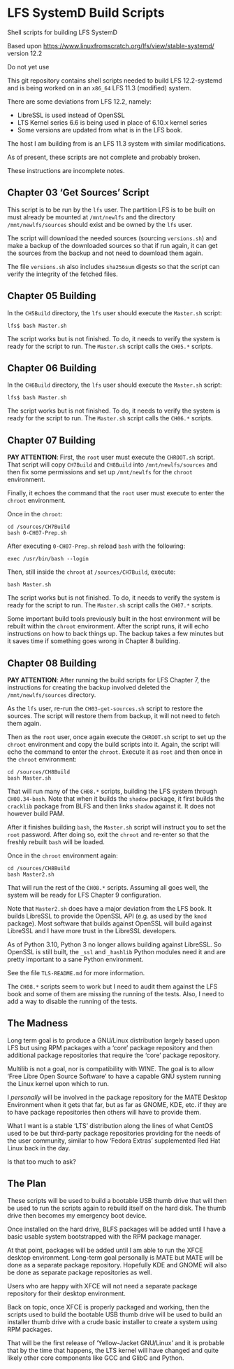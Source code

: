 LFS SystemD Build Scripts
=========================
Shell scripts for building LFS SystemD

Based upon https://www.linuxfromscratch.org/lfs/view/stable-systemd/
version 12.2

Do not yet use

This git repository contains shell scripts needed to build LFS 12.2-systemd and
is being worked on in an `x86_64` LFS 11.3 (modified) system.

There are some deviations from LFS 12.2, namely:

* LibreSSL is used instead of OpenSSL
* LTS Kernel series 6.6 is being used in place of 6.10.x kernel series
* Some versions are updated from what is in the LFS book.

The host I am building from is an LFS 11.3 system with similar modifications.

As of present, these scripts are not complete and probably broken.

These instructions are incomplete notes.


Chapter 03 ‘Get Sources’ Script
-------------------------------

This script is to be run by the `lfs` user. The partition LFS is to be built on
must already be mounted at `/mnt/newlfs` and the directory `/mnt/newlfs/sources`
should exist and be owned by the `lfs` user.

The script will download the needed sources (sourcing `versions.sh`) and make a
backup of the downloaded sources so that if run again, it can get the sources
from the backup and not need to download them again.

The file `versions.sh` also includes `sha256sum` digests so that the script can
verify the integrity of the fetched files.


Chapter 05 Building
-------------------

In the `CH5Build` directory, the `lfs` user should execute the `Master.sh`
script:

    lfs$ bash Master.sh

The script works but is not finished. To do, it needs to verify the system is
ready for the script to run. The `Master.sh` script calls the `CH05.*` scripts.


Chapter 06 Building
-------------------

In the `CH6Build` directory, the `lfs` user should execute the `Master.sh`
script:

    lfs$ bash Master.sh

The script works but is not finished. To do, it needs to verify the system is
ready for the script to run. The `Master.sh` script calls the `CH06.*` scripts.


Chapter 07 Building
-------------------

__PAY ATTENTION__: First, the `root` user must execute the `CHROOT.sh` script.
That script will copy `CH7Build` and `CH8Build` into `/mnt/newlfs/sources` and
then fix some permissions and set up `/mnt/newlfs` for the `chroot`
environment.

Finally, it echoes the command that the `root` user must execute to enter the
`chroot` environment.

Once in the `chroot`:

    cd /sources/CH7Build
    bash 0-CH07-Prep.sh

After executing `0-CH07-Prep.sh` reload `bash` with the following:

    exec /usr/bin/bash --login

Then, still inside the `chroot` at `/sources/CH7Build`, execute:

    bash Master.sh

The script works but is not finished. To do, it needs to verify the system is
ready for the script to run. The `Master.sh` script calls the `CH07.*` scripts.

Some important build tools previously built in the host environment will be
rebuilt within the `chroot` environment. After the script runs, it will echo
instructions on how to back things up. The backup takes a few minutes but it
saves time if something goes wrong in Chapter 8 building.


Chapter 08 Building
-------------------

__PAY ATTENTION__: After running the build scripts for LFS Chapter 7, the
instructions for creating the backup involved deleted the `/mnt/newlfs/sources`
directory.

As the `lfs` user, re-run the `CH03-get-sources.sh` script to restore the
sources. The script will restore them from backup, it will not need to fetch
them again.

Then as the `root` user, once again execute the `CHROOT.sh` script to set up
the `chroot` environment and copy the build scripts into it. Again, the script
will echo the command to enter the `chroot`. Execute it as `root` and then
once in the `chroot` environment:

    cd /sources/CH8Build
    bash Master.sh

That will run many of the `CH08.*` scripts, building the LFS system through
`CH08.34-bash`. Note that when it builds the `shadow` package, it first builds
the `cracklib` package from BLFS and then links `shadow` against it. It does
not however build PAM.

After it finishes building `bash`, the `Master.sh` script will instruct you to
set the `root` password. After doing so, exit the `chroot` and re-enter so that
the freshly rebuilt `bash` will be loaded.

Once in the `chroot` environment again:

    cd /sources/CH8Build
    bash Master2.sh

That will run the rest of the `CH08.*` scripts. Assuming all goes well, the
system will be ready for LFS Chapter 9 configuration.

Note that `Master2.sh` does have a major deviation from the LFS book. It builds
LibreSSL to provide the OpenSSL API (e.g. as used by the `kmod` package). Most
software that builds against OpenSSL will build against LibreSSL and I have
more trust in the LibreSSL developers.

As of Python 3.10, Python 3 no longer allows building against LibreSSL. So
OpenSSL is still built, the `_ssl` and `_hashlib` Python modules need it and
are pretty important to a sane Python environment.

See the file `TLS-README.md` for more information.

The `CH08.*` scripts seem to work but I need to audit them against the LFS book
and some of them are missing the running of the tests. Also, I need to add a
way to disable the running of the tests.


The Madness
-----------

Long term goal is to produce a GNU/Linux distribution largely based upon LFS
but using RPM packages with a ‘core’ package repository and then additional
package repositories that require the ‘core’ package repository.

Multilib is not a goal, nor is compatibility with WINE. The goal is to allow
‘Free Libre Open Source Software’ to have a capable GNU system running the
Linux kernel upon which to run.

I *personally* will be involved in the package repository for the MATE Desktop
Environment when it gets that far, but as far as GNOME, KDE, etc. if they are
to have package repositories then others will have to provide them.

What I want is a stable ‘LTS’ distribution along the lines of what CentOS used
to be but third-party package repositories providing for the needs of the user
community, similar to how ‘Fedora Extras’ supplemented Red Hat Linux back in the
day.

Is that too much to ask?


The Plan
--------

These scripts will be used to build a bootable USB thumb drive that will then
be used to run the scripts again to rebuild itself on the hard disk. The thumb
drive then becomes my emergency boot device.

Once installed on the hard drive, BLFS packages will be added until I have a
basic usable system bootstrapped with the RPM package manager.

At that point, packages will be added until I am able to run the XFCE desktop
environment. Long-term goal personally is MATE but MATE will be done as a
separate package repository. Hopefully KDE and GNOME will also be done as
separate package repositories as well.

Users who are happy with XFCE will not need a separate package repository for
their desktop environment.

Back on topic, once XFCE is properly packaged and working, then the scripts
used to build the bootable USB thumb drive will be used to build an installer
thumb drive with a crude basic installer to create a system using RPM packages.

That will be the first release of ‘Yellow-Jacket GNU/Linux’ and it is probable
that by the time that happens, the LTS kernel will have changed and quite
likely other core components like GCC and GlibC and Python.


